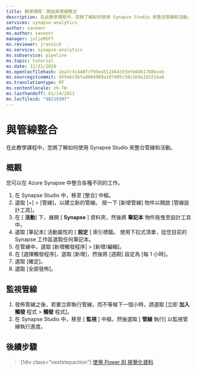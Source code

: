 ```yaml
---
title: 教學課程：開始與管線整合
description: 在此教學課程中，您將了解如何使用 Synapse Studio 來整合管線和活動。
services: synapse-analytics
author: saveenr
ms.author: saveenr
manager: julieMSFT
ms.reviewer: jrasnick
ms.service: synapse-analytics
ms.subservice: pipeline
ms.topic: tutorial
ms.date: 12/31/2020
ms.openlocfilehash: 2ea7c3c440fcf95e4512464333efe8461788bceb
ms.sourcegitcommit: d59abc5bfad604909a107d05c5dc1b9a193214a8
ms.translationtype: MT
ms.contentlocale: zh-TW
ms.lasthandoff: 01/14/2021
ms.locfileid: "98219397"
---
```

# <a name="integrate-with-pipelines"></a>與管線整合

在此教學課程中，您將了解如何使用 Synapse Studio 來整合管線和活動。 

## <a name="overview"></a>概觀

您可以在 Azure Synapse 中整合各種不同的工作。

1. 在 Synapse Studio 中，移至 [整合] 中樞。
1. 選取 [+] > [管線]，以建立新的管線。 按一下 [新增管線] 物件以開啟 [管線設計工具]。
1. 在 [ **活動**] 下，展開 [ **Synapse** ] 資料夾，然後將 **筆記本** 物件拖曳至設計工具中。
1. 選取 [筆記本] 活動屬性的 [ **設定** ] 索引標籤。 使用下拉式清單，從您目前的 Synapse 工作區選取任何筆記本。 
1. 在管線中，選取 [新增觸發程序] > [新增/編輯]。
1. 在 [選擇觸發程序]，選取 [新增]，然後將 [週期] 設定為 [每 1 小時]。
1. 選取 [確定]。 
1. 選取 [全部發佈]。 


## <a name="monitor-pipeline"></a>監視管線

1. 發佈管線之後，若要立即執行管線，而不等候下一個小時，請選取 [立即 **加入觸發** 程式  >  **觸發** 程式]。
1. 在 Synapse Studio 中，移至 [ **監視** ] 中樞，然後選取 [ **管線** 執行] 以監視管線執行進度。



## <a name="next-steps"></a>後續步驟

> [!div class="nextstepaction"]
> [使用 Power BI 視覺化資料](get-started-visualize-power-bi.md)
